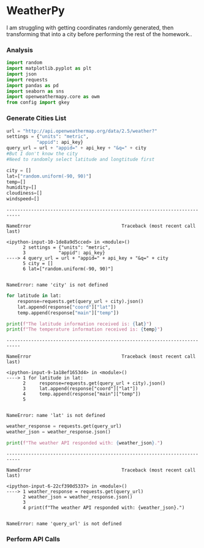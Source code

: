 
# WeatherPy

I am struggling with getting coordinates randomly generated, then transforming that into a city before performing the rest of the homework.. 

### Analysis


```python
import random
import matplotlib.pyplot as plt
import json
import requests
import pandas as pd
import seaborn as sns
import openweathermapy.core as owm
from config import gkey

```

### Generate Cities List


```python
url = "http://api.openweathermap.org/data/2.5/weather?"
settings = {"units": "metric",
           "appid": api_key}
query_url = url + "appid=" + api_key + "&q=" + city
#But I don't know the city
#Need to randomly select latitude and longtitude first

city = []
lat=["random.uniform(-90, 90)"]
temp=[]
humidity=[]
cloudiness=[]
windspeed=[]
```


    ---------------------------------------------------------------------------

    NameError                                 Traceback (most recent call last)

    <ipython-input-10-1de8a9d5cced> in <module>()
          2 settings = {"units": "metric",
          3            "appid": api_key}
    ----> 4 query_url = url + "appid=" + api_key + "&q=" + city
          5 city = []
          6 lat=["random.uniform(-90, 90)"]
    

    NameError: name 'city' is not defined



```python
for latitude in lat:
    response=requests.get(query_url + city).json()
    lat.append(response["coord"]["lat"])
    temp.append(response["main"]["temp"])

print(f"The latitude information received is: {lat}")
print(f"The temperature information received is: {temp}")
```


    ---------------------------------------------------------------------------

    NameError                                 Traceback (most recent call last)

    <ipython-input-9-1a18ef1653d4> in <module>()
    ----> 1 for latitude in lat:
          2     response=requests.get(query_url + city).json()
          3     lat.append(response["coord"]["lat"])
          4     temp.append(response["main"]["temp"])
          5 
    

    NameError: name 'lat' is not defined



```python
weather_response = requests.get(query_url)
weather_json = weather_response.json()

print(f"The weather API responded with: {weather_json}.")
```


    ---------------------------------------------------------------------------

    NameError                                 Traceback (most recent call last)

    <ipython-input-6-22cf390d5337> in <module>()
    ----> 1 weather_response = requests.get(query_url)
          2 weather_json = weather_response.json()
          3 
          4 print(f"The weather API responded with: {weather_json}.")
    

    NameError: name 'query_url' is not defined


### Perform API Calls
